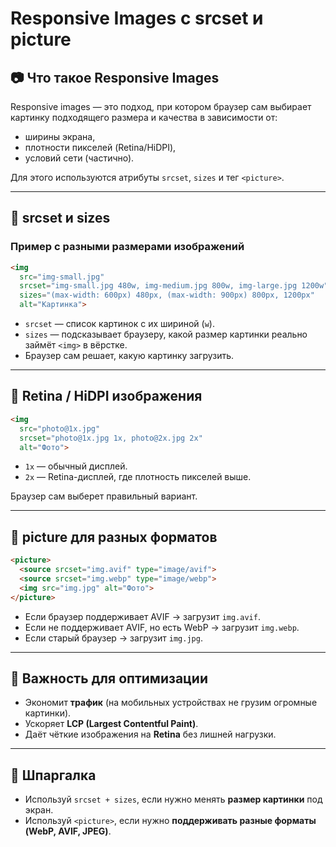 # Responsive Images с srcset и picture

## 📷 Что такое Responsive Images
Responsive images — это подход, при котором браузер сам выбирает картинку подходящего размера и качества в зависимости от:
- ширины экрана,
- плотности пикселей (Retina/HiDPI),
- условий сети (частично).

Для этого используются атрибуты `srcset`, `sizes` и тег `<picture>`.

---

## 🔹 srcset и sizes

### Пример с разными размерами изображений
```html
<img 
  src="img-small.jpg" 
  srcset="img-small.jpg 480w, img-medium.jpg 800w, img-large.jpg 1200w"
  sizes="(max-width: 600px) 480px, (max-width: 900px) 800px, 1200px"
  alt="Картинка">
```

- `srcset` — список картинок с их шириной (`w`).
- `sizes` — подсказывает браузеру, какой размер картинки реально займёт `<img>` в вёрстке.
- Браузер сам решает, какую картинку загрузить.

---

## 🔹 Retina / HiDPI изображения
```html
<img 
  src="photo@1x.jpg" 
  srcset="photo@1x.jpg 1x, photo@2x.jpg 2x" 
  alt="Фото">
```

- `1x` — обычный дисплей.
- `2x` — Retina-дисплей, где плотность пикселей выше.

Браузер сам выберет правильный вариант.

---

## 🔹 picture для разных форматов
```html
<picture>
  <source srcset="img.avif" type="image/avif">
  <source srcset="img.webp" type="image/webp">
  <img src="img.jpg" alt="Фото">
</picture>
```

- Если браузер поддерживает AVIF → загрузит `img.avif`.
- Если не поддерживает AVIF, но есть WebP → загрузит `img.webp`.
- Если старый браузер → загрузит `img.jpg`.

---

## 🚦 Важность для оптимизации
- Экономит **трафик** (на мобильных устройствах не грузим огромные картинки).
- Ускоряет **LCP (Largest Contentful Paint)**.
- Даёт чёткие изображения на **Retina** без лишней нагрузки.

---

## 📝 Шпаргалка
- Используй `srcset + sizes`, если нужно менять **размер картинки** под экран.
- Используй `<picture>`, если нужно **поддерживать разные форматы (WebP, AVIF, JPEG)**.
